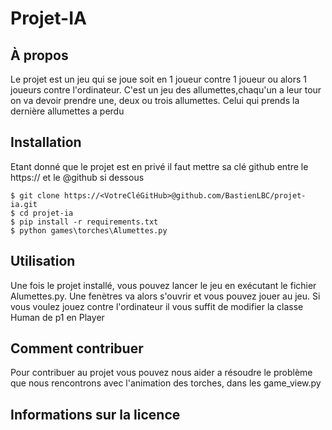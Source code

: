 # Projet-IA

## À propos

Le projet est un jeu qui se joue soit en 1 joueur contre 1 joueur ou alors 1 joueurs contre l'ordinateur. C'est un jeu des allumettes,chaqu'un a leur tour on va devoir prendre une, deux ou trois allumettes. Celui qui prends la dernière allumettes a perdu 

## Installation 
Etant donné que le projet est en privé il faut mettre sa clé github entre le https:// et le @github si dessous 
```
$ git clone https://<VotreCléGitHub>@github.com/BastienLBC/projet-ia.git
$ cd projet-ia
$ pip install -r requirements.txt
$ python games\torches\Alumettes.py
```
## Utilisation 
Une fois le projet installé, vous pouvez lancer le jeu en exécutant le fichier Alumettes.py. Une fenètres va alors s'ouvrir et vous pouvez jouer au jeu. Si vous voulez jouez contre l'ordinateur il vous suffit de modifier la classe Human de p1 en Player

## Comment contribuer 
Pour contribuer au projet vous pouvez nous aider a résoudre le problème que nous rencontrons avec l'animation des torches, dans les game_view.py

## Informations sur la licence
